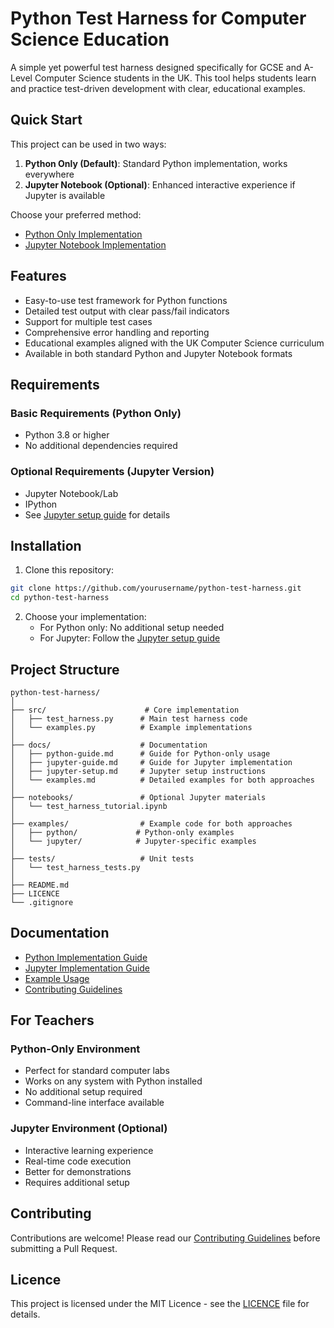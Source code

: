 # Python Test Harness for Computer Science Education

A simple yet powerful test harness designed specifically for GCSE and A-Level Computer Science students in the UK. This tool helps students learn and practice test-driven development with clear, educational examples.

## Quick Start

This project can be used in two ways:
1. **Python Only (Default)**: Standard Python implementation, works everywhere
2. **Jupyter Notebook (Optional)**: Enhanced interactive experience if Jupyter is available

Choose your preferred method:
- [Python Only Implementation](docs/python-guide.md)
- [Jupyter Notebook Implementation](docs/jupyter-guide.md)

## Features

- Easy-to-use test framework for Python functions
- Detailed test output with clear pass/fail indicators
- Support for multiple test cases
- Comprehensive error handling and reporting
- Educational examples aligned with the UK Computer Science curriculum
- Available in both standard Python and Jupyter Notebook formats

## Requirements

### Basic Requirements (Python Only)
- Python 3.8 or higher
- No additional dependencies required

### Optional Requirements (Jupyter Version)
- Jupyter Notebook/Lab
- IPython
- See [Jupyter setup guide](docs/jupyter_setup.md) for details

## Installation

1. Clone this repository:
```bash
git clone https://github.com/yourusername/python-test-harness.git
cd python-test-harness
```

2. Choose your implementation:
   - For Python only: No additional setup needed
   - For Jupyter: Follow the [Jupyter setup guide](docs/jupyter_setup.md)

## Project Structure

```
python-test-harness/
│
├── src/                      # Core implementation
│   ├── test_harness.py      # Main test harness code
│   └── examples.py          # Example implementations
│
├── docs/                    # Documentation
│   ├── python-guide.md      # Guide for Python-only usage
│   ├── jupyter-guide.md     # Guide for Jupyter implementation
│   ├── jupyter-setup.md     # Jupyter setup instructions
│   └── examples.md          # Detailed examples for both approaches
│
├── notebooks/               # Optional Jupyter materials
│   └── test_harness_tutorial.ipynb
│
├── examples/                # Example code for both approaches
│   ├── python/             # Python-only examples
│   └── jupyter/            # Jupyter-specific examples
│
├── tests/                   # Unit tests
│   └── test_harness_tests.py
│
├── README.md
├── LICENCE
└── .gitignore
```

## Documentation

- [Python Implementation Guide](docs/python-guide.md)
- [Jupyter Implementation Guide](docs/jupyter-guide.md)
- [Example Usage](docs/examples.md)
- [Contributing Guidelines](docs/contributing.md)

## For Teachers

### Python-Only Environment
- Perfect for standard computer labs
- Works on any system with Python installed
- No additional setup required
- Command-line interface available

### Jupyter Environment (Optional)
- Interactive learning experience
- Real-time code execution
- Better for demonstrations
- Requires additional setup

## Contributing

Contributions are welcome! Please read our [Contributing Guidelines](docs/contributing.md) before submitting a Pull Request.

## Licence

This project is licensed under the MIT Licence - see the [LICENCE](LICENCE) file for details.